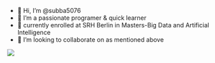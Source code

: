 - 👋 Hi, I’m @subba5076
- 👀 I’m a passionate programer & quick learner
- 🌱 currently enrolled at SRH Berlin in Masters-Big Data and Artificial Intelligence
- 💞️ I’m looking to collaborate on as mentioned above

<img src="https://github-readme-stats.vercel.app/api?username=subba5076&&show_icons=true&title_color=ffffff&icon_color=bb2acf&text_color=daf7dc&bg_color=151515">
<!---
subba5076/subba5076 is a ✨ special ✨ repository because its `README.md` (this file) appears on your GitHub profile.
You can click the Preview link to take a look at your changes.
--->
